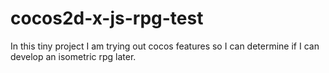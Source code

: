 # cocos2d-x-js-rpg-test
In this tiny project I am trying out cocos features so I can determine if I can develop an isometric rpg later.
